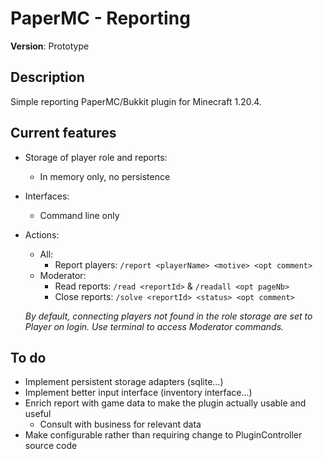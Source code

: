 # PaperMC - Reporting

**Version**: Prototype

## Description
Simple reporting PaperMC/Bukkit plugin for Minecraft 1.20.4.

## Current features
 - Storage of player role and reports:
    - In memory only, no persistence
 - Interfaces:
    - Command line only
 - Actions:
    - All: 
        - Report players:    ```/report <playerName> <motive> <opt comment>```
    - Moderator:
        - Read reports:      ```/read <reportId>``` & ```/readall <opt pageNb>```
        - Close reports:     ```/solve <reportId> <status> <opt comment>```  

    *By default, connecting players not found in the role storage are set to Player on login. Use terminal to access Moderator commands.*

## To do
 - Implement persistent storage adapters (sqlite...)
 - Implement better input interface (inventory interface...)
 - Enrich report with game data to make the plugin actually usable and useful
    - Consult with business for relevant data
 - Make configurable rather than requiring change to PluginController source code